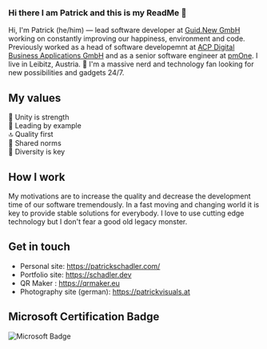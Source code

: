 ### Hi there I am Patrick and this is my ReadMe 👋

<!--
**DonkeyKongJr/DonkeyKongJr** is a ✨ _special_ ✨ repository because its `README.md` (this file) appears on your GitHub profile. -->

Hi, I'm Patrick (he/him) — lead software developer at [Guid.New GmbH](https://guidnew.com/) working on constantly improving our happiness, environment and code. Previously worked as a head of software developemnt at [ACP Digital Business Applications GmbH](https://www.acp.at/) and as a senior software engineer at [pmOne](https://pmOne.com). I live in Leibitz, Austria. 🙌 I'm a massive nerd and technology fan looking for new possibilities and gadgets 24/7.

## My values
🤝 Unity is strength<br>
🌟 Leading by example<br>
🔝 Quality first<br>
🙌 Shared norms<br>
🚀 Diversity is key

## How I work
My motivations are to increase the quality and decrease the development time of our software tremendously. In a fast moving and changing world it is key to provide stable solutions for everybody. I love to use cutting edge technology but I don't fear a good old legacy monster. 

## Get in touch
- Personal site: https://patrickschadler.com/
- Portfolio site: https://schadler.dev
- QR Maker : https://qrmaker.eu
- Photography site (german): https://patrickvisuals.at

## Microsoft Certification Badge

![Microsoft Badge](https://images.credly.com/size/340x340/images/63316b60-f62d-4e51-aacc-c23cb850089c/azure-developer-associate-600x600.png)
